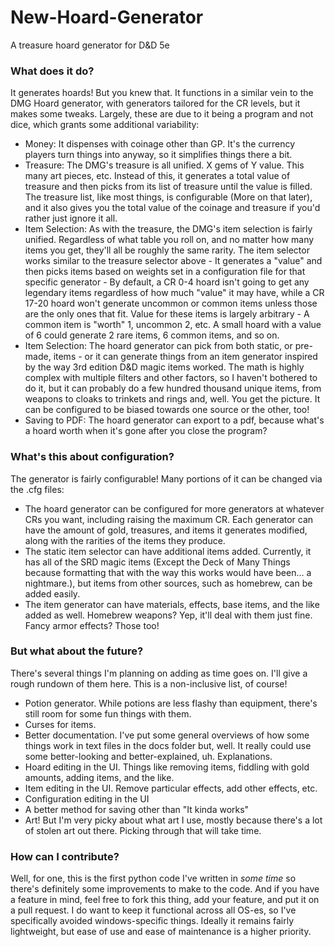 # New-Hoard-Generator
 A treasure hoard generator for D&D 5e
### What does it do?
It generates hoards! But you knew that. It functions in a similar vein to the DMG Hoard generator, with generators tailored for the CR levels, but it makes some tweaks. Largely, these are due to it being a program and not dice, which grants some additional variability:
* Money: It dispenses with coinage other than GP. It's the currency players turn things into anyway, so it simplifies things there a bit.
* Treasure: The DMG's treasure is all unified. X gems of Y value. This many art pieces, etc. Instead of this, it generates a total value of treasure and then picks from its list of treasure until the value is filled. The treasure list, like most things, is configurable (More on that later), and it also gives you the total value of the coinage and treasure if you'd rather just ignore it all.
* Item Selection: As with the treasure, the DMG's item selection is fairly unified. Regardless of what table you roll on, and no matter how many items you get, they'll all be roughly the same rarity. The item selector works similar to the treasure selector above - It generates a "value" and then picks items based on weights set in a configuration file for that specific generator - By default, a CR 0-4 hoard isn't going to get any legendary items regardless of how much "value" it may have, while a CR 17-20 hoard won't generate uncommon or common items unless those are the only ones that fit. Value for these items is largely arbitrary - A common item is "worth" 1, uncommon 2, etc. A small hoard with a value of 6 could generate 2 rare items, 6 common items, and so on.
* Item Selection: The hoard generator can pick from both static, or pre-made, items - or it can generate things from an item generator inspired by the way 3rd edition D&D magic items worked. The math is highly complex with multiple filters and other factors, so I haven't bothered to do it, but it can probably do a few hundred thousand unique items, from weapons to cloaks to trinkets and rings and, well. You get the picture. It can be configured to be biased towards one source or the other, too!
* Saving to PDF: The hoard generator can export to a pdf, because what's a hoard worth when it's gone after you close the program?
### What's this about configuration?
The generator is fairly configurable! Many portions of it can be changed via the .cfg files:
* The hoard generator can be configured for more generators at whatever CRs you want, including raising the maximum CR. Each generator can have the amount of gold, treasures, and items it generates modified, along with the rarities of the items they produce.
* The static item selector can have additional items added. Currently, it has all of the SRD magic items (Except the Deck of Many Things because formatting that with the way this works would have been... a nightmare.), but items from other sources, such as homebrew, can be added easily.
* The item generator can have materials, effects, base items, and the like added as well. Homebrew weapons? Yep, it'll deal with them just fine. Fancy armor effects? Those too!
### But what about the future?
There's several things I'm planning on adding as time goes on. I'll give a rough rundown of them here. This is a non-inclusive list, of course!
* Potion generator. While potions are less flashy than equipment, there's still room for some fun things with them.
* Curses for items.
* Better documentation. I've put some general overviews of how some things work in text files in the docs folder but, well. It really could use some better-looking and better-explained, uh. Explanations.
* Hoard editing in the UI. Things like removing items, fiddling with gold amounts, adding items, and the like.
* Item editing in the UI. Remove particular effects, add other effects, etc.
* Configuration editing in the UI
* A better method for saving other than "It kinda works"
* Art! But I'm very picky about what art I use, mostly because there's a lot of stolen art out there. Picking through that will take time.
### How can I contribute?
Well, for one, this is the first python code I've written in *some time* so there's definitely some improvements to make to the code. And if you have a feature in mind, feel free to fork this thing, add your feature, and put it on a pull request. I do want to keep it functional across all OS-es, so I've specifically avoided windows-specific things. Ideally it remains fairly lightweight, but ease of use and ease of maintenance is a higher priority.
